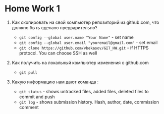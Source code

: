 
# Home Work 1

1. Как скопировать на свой компьютер репозиторий из github.com, что должно быть сделано предварительно?<br>
   * `git config --global user.name "Your Name"` - set name<br>
   * `git config --global user.email "youremail@gmail.com"` - set email<br>
   * `git clone https://github.com/vbekasov/GIT_HW.git` - if HTTPS protocol. You can choose SSH as well

2. Как получить на локальный компьютер изменения с github.com<br>
   * `git pull`

3. Какую информацию нам дают команда :
    * `git status` - shows untracked files, added files, deleted files to commit and push
    * `git log` - shows submission history. Hash, author, date, commission comment
